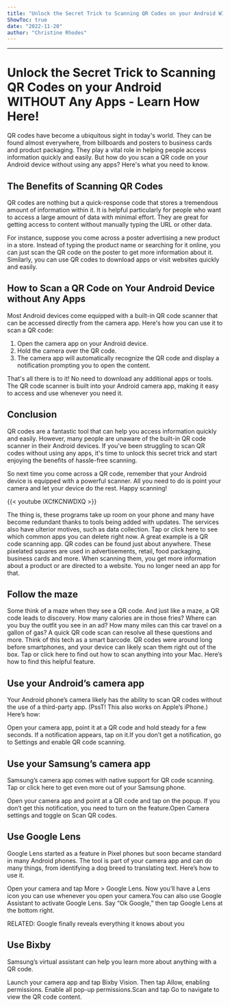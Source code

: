 ```yaml
---
title: "Unlock the Secret Trick to Scanning QR Codes on your Android WITHOUT Any Apps - Learn How Here!"
ShowToc: true 
date: "2022-11-20"
author: "Christine Rhodes"
---
```

*****
# Unlock the Secret Trick to Scanning QR Codes on your Android WITHOUT Any Apps - Learn How Here!

QR codes have become a ubiquitous sight in today's world. They can be found almost everywhere, from billboards and posters to business cards and product packaging. They play a vital role in helping people access information quickly and easily. But how do you scan a QR code on your Android device without using any apps? Here's what you need to know.

## The Benefits of Scanning QR Codes

QR codes are nothing but a quick-response code that stores a tremendous amount of information within it. It is helpful particularly for people who want to access a large amount of data with minimal effort. They are great for getting access to content without manually typing the URL or other data.

For instance, suppose you come across a poster advertising a new product in a store. Instead of typing the product name or searching for it online, you can just scan the QR code on the poster to get more information about it. Similarly, you can use QR codes to download apps or visit websites quickly and easily.

## How to Scan a QR Code on Your Android Device without Any Apps

Most Android devices come equipped with a built-in QR code scanner that can be accessed directly from the camera app. Here's how you can use it to scan a QR code:

1. Open the camera app on your Android device.
2. Hold the camera over the QR code.
3. The camera app will automatically recognize the QR code and display a notification prompting you to open the content.

That's all there is to it! No need to download any additional apps or tools. The QR code scanner is built into your Android camera app, making it easy to access and use whenever you need it.

## Conclusion

QR codes are a fantastic tool that can help you access information quickly and easily. However, many people are unaware of the built-in QR code scanner in their Android devices. If you've been struggling to scan QR codes without using any apps, it's time to unlock this secret trick and start enjoying the benefits of hassle-free scanning.

So next time you come across a QR code, remember that your Android device is equipped with a powerful scanner. All you need to do is point your camera and let your device do the rest. Happy scanning!

{{< youtube iXCfKCNWDXQ >}} 



The thing is, these programs take up room on your phone and many have become redundant thanks to tools being added with updates. The services also have ulterior motives, such as data collection. Tap or click here to see which common apps you can delete right now. 
A great example is a QR code scanning app. QR codes can be found just about anywhere. These pixelated squares are used in advertisements, retail, food packaging, business cards and more. When scanning them, you get more information about a product or are directed to a website. You no longer need an app for that.

 
## Follow the maze


Some think of a maze when they see a QR code. And just like a maze, a QR code leads to discovery. How many calories are in those fries? Where can you buy the outfit you see in an ad? How many miles can this car travel on a gallon of gas? A quick QR code scan can resolve all these questions and more. Think of this tech as a smart barcode.
QR codes were around long before smartphones, and your device can likely scan them right out of the box. Tap or click here to find out how to scan anything into your Mac. Here’s how to find this helpful feature. 

 
## Use your Android’s camera app


Your Android phone’s camera likely has the ability to scan QR codes without the use of a third-party app. (PssT! This also works on Apple’s iPhone.)
Here’s how:

 
Open your camera app, point it at a QR code and hold steady for a few seconds. If a notification appears, tap on it.If you don’t get a notification, go to Settings and enable QR code scanning.
 
## Use your Samsung’s camera app


Samsung’s camera app comes with native support for QR code scanning. Tap or click here to get even more out of your Samsung phone. 

 
Open your camera app and point at a QR code and tap on the popup. If you don’t get this notification, you need to turn on the feature.Open Camera settings and toggle on Scan QR codes.
 
## Use Google Lens


Google Lens started as a feature in Pixel phones but soon became standard in many Android phones. The tool is part of your camera app and can do many things, from identifying a dog breed to translating text. Here’s how to use it. 

 
Open your camera and tap More > Google Lens. Now you’ll have a Lens icon you can use whenever you open your camera.You can also use Google Assistant to activate Google Lens. Say “Ok Google,” then tap Google Lens at the bottom right. 


RELATED: Google finally reveals everything it knows about you

 
## Use Bixby


Samsung’s virtual assistant can help you learn more about anything with a QR code.

 
Launch your camera app and tap Bixby Vision. Then tap Allow, enabling permissions. Enable all pop-up permissions.Scan and tap Go to navigate to view the QR code content.  





